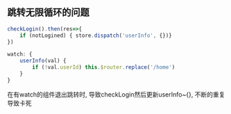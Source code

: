 ## 跳转无限循环的问题

```js
checkLogin().then(res=>{
	if (notLogined) { store.dispatch('userInfo', {})}
})
```

```js
watch: {
	userInfo(val) {
		if (!val.userId) this.$router.replace('/home')
	}
}
```

在有watch的组件退出跳转时, 导致checkLogin然后更新userInfo~{}, 不断的重复导致卡死  



